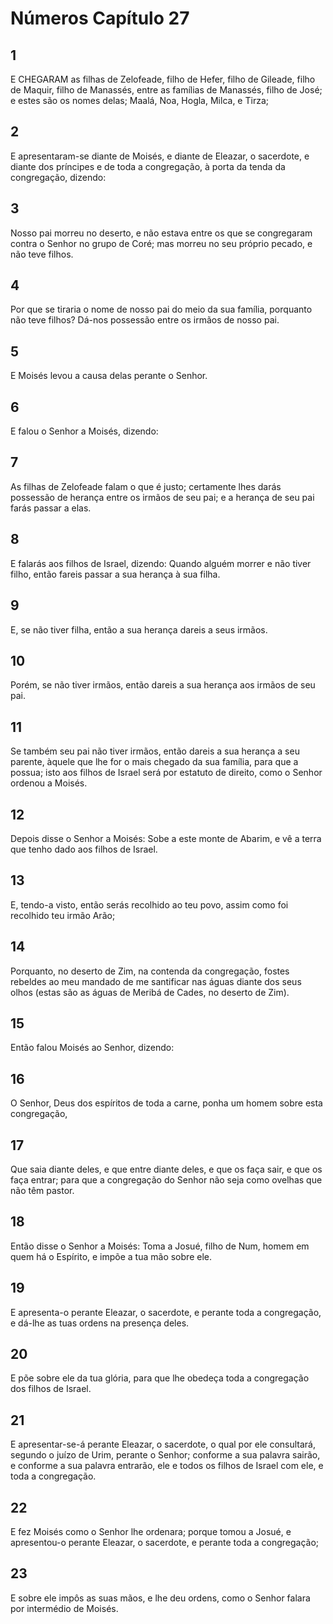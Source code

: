 # Números Capítulo 27

## 1
E CHEGARAM as filhas de Zelofeade, filho de Hefer, filho de Gileade, filho de Maquir, filho de Manassés, entre as famílias de Manassés, filho de José; e estes são os nomes delas; Maalá, Noa, Hogla, Milca, e Tirza;

## 2
E apresentaram-se diante de Moisés, e diante de Eleazar, o sacerdote, e diante dos príncipes e de toda a congregação, à porta da tenda da congregação, dizendo:

## 3
Nosso pai morreu no deserto, e não estava entre os que se congregaram contra o Senhor no grupo de Coré; mas morreu no seu próprio pecado, e não teve filhos.

## 4
Por que se tiraria o nome de nosso pai do meio da sua família, porquanto não teve filhos? Dá-nos possessão entre os irmãos de nosso pai.

## 5
E Moisés levou a causa delas perante o Senhor.

## 6
E falou o Senhor a Moisés, dizendo:

## 7
As filhas de Zelofeade falam o que é justo; certamente lhes darás possessão de herança entre os irmãos de seu pai; e a herança de seu pai farás passar a elas.

## 8
E falarás aos filhos de Israel, dizendo: Quando alguém morrer e não tiver filho, então fareis passar a sua herança à sua filha.

## 9
E, se não tiver filha, então a sua herança dareis a seus irmãos.

## 10
Porém, se não tiver irmãos, então dareis a sua herança aos irmãos de seu pai.

## 11
Se também seu pai não tiver irmãos, então dareis a sua herança a seu parente, àquele que lhe for o mais chegado da sua família, para que a possua; isto aos filhos de Israel será por estatuto de direito, como o Senhor ordenou a Moisés.

## 12
Depois disse o Senhor a Moisés: Sobe a este monte de Abarim, e vê a terra que tenho dado aos filhos de Israel.

## 13
E, tendo-a visto, então serás recolhido ao teu povo, assim como foi recolhido teu irmão Arão;

## 14
Porquanto, no deserto de Zim, na contenda da congregação, fostes rebeldes ao meu mandado de me santificar nas águas diante dos seus olhos (estas são as águas de Meribá de Cades, no deserto de Zim).

## 15
Então falou Moisés ao Senhor, dizendo:

## 16
O Senhor, Deus dos espíritos de toda a carne, ponha um homem sobre esta congregação,

## 17
Que saia diante deles, e que entre diante deles, e que os faça sair, e que os faça entrar; para que a congregação do Senhor não seja como ovelhas que não têm pastor.

## 18
Então disse o Senhor a Moisés: Toma a Josué, filho de Num, homem em quem há o Espírito, e impõe a tua mão sobre ele.

## 19
E apresenta-o perante Eleazar, o sacerdote, e perante toda a congregação, e dá-lhe as tuas ordens na presença deles.

## 20
E põe sobre ele da tua glória, para que lhe obedeça toda a congregação dos filhos de Israel.

## 21
E apresentar-se-á perante Eleazar, o sacerdote, o qual por ele consultará, segundo o juízo de Urim, perante o Senhor; conforme a sua palavra sairão, e conforme a sua palavra entrarão, ele e todos os filhos de Israel com ele, e toda a congregação.

## 22
E fez Moisés como o Senhor lhe ordenara; porque tomou a Josué, e apresentou-o perante Eleazar, o sacerdote, e perante toda a congregação;

## 23
E sobre ele impôs as suas mãos, e lhe deu ordens, como o Senhor falara por intermédio de Moisés.

